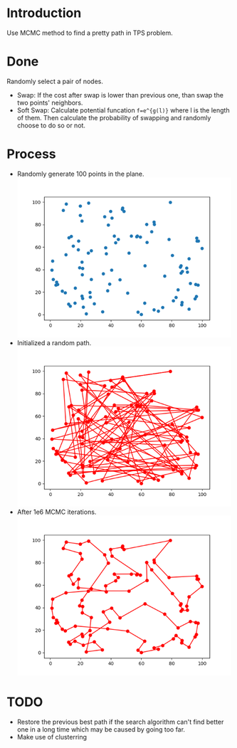 # Introduction

Use MCMC method to find a pretty path in TPS problem.

# Done

Randomly select a pair of nodes.
- Swap: If the cost after swap is lower than previous one, than swap the two points' neighbors.
- Soft Swap: Calculate potential funcation `f=e^{g(l)}` where l is the length of them. Then calculate the probability of swapping and randomly choose to do so or not.

# Process
- Randomly generate 100 points in the plane.![Data Generation](data/points.png?raw=true)
- Initialized a random path.![Random Path/Loop](data/tps_init.png?raw=true)
- After 1e6 MCMC iterations.![Result Path/Lopp](data/tps_100.png?raw=true)

# TODO
- Restore the previous best path if the search algorithm can't find better one in a long time which may be caused by going too far.
- Make use of clusterring
